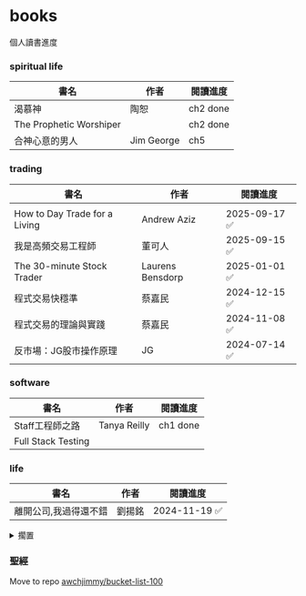 # books
個人讀書進度

### spiritual life
|書名|作者|閱讀進度|
|----|----|----|
|渴慕神|陶恕|ch2 done|
|The Prophetic Worshiper||ch2 done|
|合神心意的男人|Jim George|ch5|

### trading
|書名|作者|閱讀進度|
|----|----|----|
||||
|How to Day Trade for a Living|Andrew Aziz|2025-09-17 ✅|
|我是高頻交易工程師|董可人|2025-09-15 ✅|
|The 30-minute Stock Trader|Laurens Bensdorp|2025-01-01 ✅|
|程式交易快穩準|蔡嘉民|2024-12-15 ✅|
|程式交易的理論與實踐|蔡嘉民|2024-11-08 ✅|
|反市場：JG股市操作原理|JG|2024-07-14 ✅|

### software
|書名|作者|閱讀進度|
|----|----|----|
|Staff工程師之路|Tanya Reilly|ch1 done|
|Full Stack Testing|||

### life
|書名|作者|閱讀進度|
|----|----|----|
|離開公司,我過得還不錯|劉揚銘|2024-11-19 ✅|

<details>
  <summary>擱置</summary>

### 擱置
|書名|作者|閱讀進度|
|----|----|----|
|Backtrader Essentials||ch1 done|
|Sink Reflections|FlyLady|done: Introduction|
|Building Software Platforms|Pablo Bermejo|ch4|
|Learning Apache Thrift||34% ch4|
|生產控制與在製品管理||1-2|
|買房實戰課|Ted|part2|
|修改代碼的藝術<br>Working Effectively with Legacy Code|Michael C. Feathers|skip ch1<br>ch6|
|Domain Driven Design|Eric Evans|ch4|
|Modernizing Legacy Systems||ch4|
|The Web Application Hacker's Handbook|Dafydd Stuttard<br>Marcus Pinto|8% ch4|
|Quantitative Trading<br>計量交易|Ernest P. Chan|done: ch1<br>stuck: ch3,6,7|
|Running Lean|Ash Maurya|60%|
|拒絕的根|Joyce Meyer|ch5|
|原子習慣|James Clear|2|
|風險投資實用分析技巧|許沂光|p46 錘頭與吊頸|
|Algorithmic Trading|Ernest P. Chan|p10 Preface|
|High-Frequency Trading|Irene Aldridge|1% ch1|

</details>


### 聖經
Move to repo [awchjimmy/bucket-list-100](https://github.com/awchjimmy/bucket-list-100#41-%E8%AE%80%E5%AE%8C%E8%81%96%E7%B6%93)


